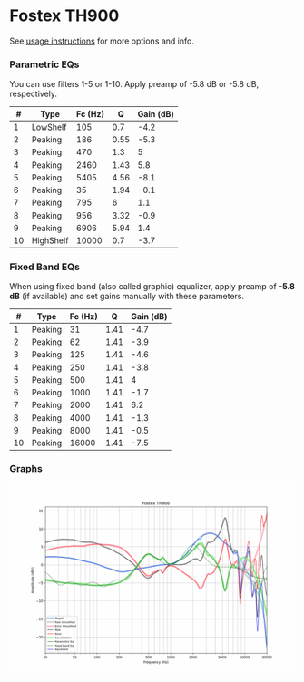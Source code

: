 # Fostex TH900
See [usage instructions](https://github.com/jaakkopasanen/AutoEq#usage) for more options and info.

### Parametric EQs
You can use filters 1-5 or 1-10. Apply preamp of -5.8 dB or -5.8 dB, respectively.

|   # | Type      |   Fc (Hz) |    Q |   Gain (dB) |
|-----|-----------|-----------|------|-------------|
|   1 | LowShelf  |       105 | 0.7  |        -4.2 |
|   2 | Peaking   |       186 | 0.55 |        -5.3 |
|   3 | Peaking   |       470 | 1.3  |         5   |
|   4 | Peaking   |      2460 | 1.43 |         5.8 |
|   5 | Peaking   |      5405 | 4.56 |        -8.1 |
|   6 | Peaking   |        35 | 1.94 |        -0.1 |
|   7 | Peaking   |       795 | 6    |         1.1 |
|   8 | Peaking   |       956 | 3.32 |        -0.9 |
|   9 | Peaking   |      6906 | 5.94 |         1.4 |
|  10 | HighShelf |     10000 | 0.7  |        -3.7 |

### Fixed Band EQs
When using fixed band (also called graphic) equalizer, apply preamp of **-5.8 dB** (if available) and set gains manually with these parameters.

|   # | Type    |   Fc (Hz) |    Q |   Gain (dB) |
|-----|---------|-----------|------|-------------|
|   1 | Peaking |        31 | 1.41 |        -4.7 |
|   2 | Peaking |        62 | 1.41 |        -3.9 |
|   3 | Peaking |       125 | 1.41 |        -4.6 |
|   4 | Peaking |       250 | 1.41 |        -3.8 |
|   5 | Peaking |       500 | 1.41 |         4   |
|   6 | Peaking |      1000 | 1.41 |        -1.7 |
|   7 | Peaking |      2000 | 1.41 |         6.2 |
|   8 | Peaking |      4000 | 1.41 |        -1.3 |
|   9 | Peaking |      8000 | 1.41 |        -0.5 |
|  10 | Peaking |     16000 | 1.41 |        -7.5 |

### Graphs
![](./Fostex%20TH900.png)
